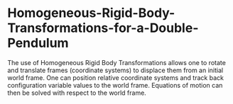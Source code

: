 # Homogeneous-Rigid-Body-Transformations-for-a-Double-Pendulum
The use of Homogeneous Rigid Body Transformations allows one to rotate and translate frames (coordinate systems) to displace them from an initial world frame. One can position relative coordinate systems and track back configuration variable values to the world frame. Equations of motion can then be solved with respect to the world frame. 
